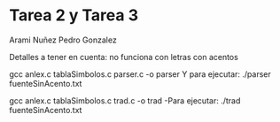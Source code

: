 # Tarea 2 y Tarea 3

Arami Nuñez
Pedro Gonzalez

Detalles a tener en cuenta: no funciona con letras con acentos

gcc anlex.c tablaSimbolos.c parser.c -o parser
Y para ejecutar:
./parser fuenteSinAcento.txt


gcc anlex.c tablaSimbolos.c trad.c -o trad
-Para ejecutar:
./trad fuenteSinAcento.txt
